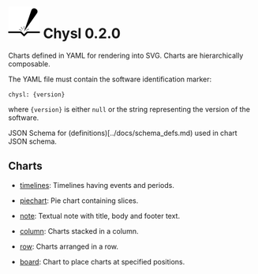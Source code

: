 # ![Chysl](https://github.com/pekrau/Chysl/blob/main/docs/logo32.svg) Chysl 0.2.0

Charts defined in YAML for rendering into SVG. Charts are hierarchically composable.

The YAML file must contain the software identification marker:

    chysl: {version}

where `{version}` is either `null` or the string representing the version of the software.

JSON Schema for (definitions)[../docs/schema_defs.md) used in chart JSON schema.

## Charts

- [timelines](docs/timelines.md): Timelines having events and periods.

- [piechart](docs/piechart.md): Pie chart containing slices.

- [note](docs/note.md): Textual note with title, body and footer text.

- [column](docs/column.md): Charts stacked in a column.

- [row](docs/row.md): Charts arranged in a row.

- [board](docs/board.md): Chart to place charts at specified positions.


